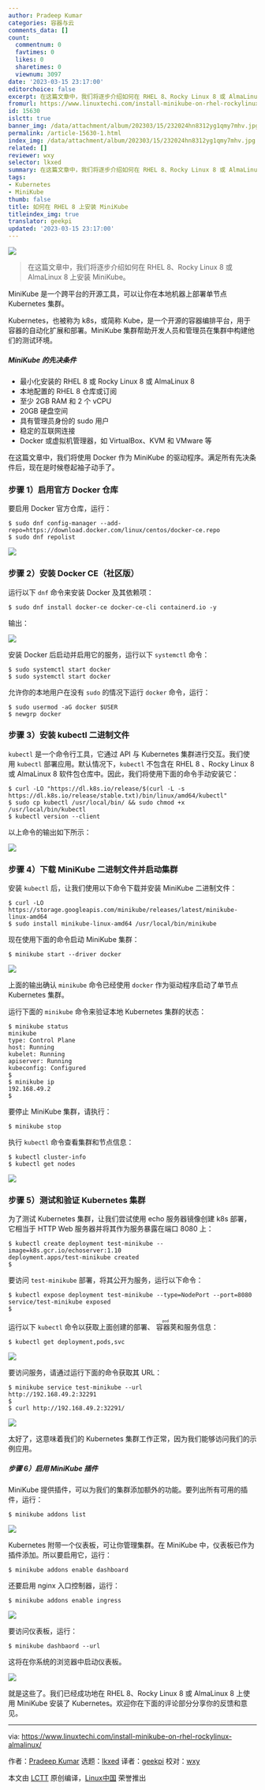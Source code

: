 ```yaml
---
author: Pradeep Kumar
categories: 容器与云
comments_data: []
count:
  commentnum: 0
  favtimes: 0
  likes: 0
  sharetimes: 0
  viewnum: 3097
date: '2023-03-15 23:17:00'
editorchoice: false
excerpt: 在这篇文章中，我们将逐步介绍如何在 RHEL 8、Rocky Linux 8 或 AlmaLinux 8 上安装 MiniKube。
fromurl: https://www.linuxtechi.com/install-minikube-on-rhel-rockylinux-almalinux/
id: 15630
islctt: true
banner_img: /data/attachment/album/202303/15/232024hn8312yg1qmy7mhv.jpg
permalink: /article-15630-1.html
index_img: /data/attachment/album/202303/15/232024hn8312yg1qmy7mhv.jpg.thumb.jpg
related: []
reviewer: wxy
selector: lkxed
summary: 在这篇文章中，我们将逐步介绍如何在 RHEL 8、Rocky Linux 8 或 AlmaLinux 8 上安装 MiniKube。
tags:
- Kubernetes
- MiniKube
thumb: false
title: 如何在 RHEL 8 上安装 MiniKube
titleindex_img: true
translator: geekpi
updated: '2023-03-15 23:17:00'
---
```


![](/data/attachment/album/202303/15/232024hn8312yg1qmy7mhv.jpg)



> 
> 在这篇文章中，我们将逐步介绍如何在 RHEL 8、Rocky Linux 8 或 AlmaLinux 8 上安装 MiniKube。
> 
> 
> 


MiniKube 是一个跨平台的开源工具，可以让你在本地机器上部署单节点 Kubernetes 集群。


Kubernetes，也被称为 k8s，或简称 Kube，是一个开源的容器编排平台，用于容器的自动化扩展和部署。MiniKube 集群帮助开发人员和管理员在集群中构建他们的测试环境。


##### MiniKube 的先决条件


* 最小化安装的 RHEL 8 或 Rocky Linux 8 或 AlmaLinux 8
* 本地配置的 RHEL 8 仓库或订阅
* 至少 2GB RAM 和 2 个 vCPU
* 20GB 硬盘空间
* 具有管理员身份的 sudo 用户
* 稳定的互联网连接
* Docker 或虚拟机管理器，如 VirtualBox、KVM 和 VMware 等


在这篇文章中，我们将使用 Docker 作为 MiniKube 的驱动程序。满足所有先决条件后，现在是时候卷起袖子动手了。


### 步骤 1）启用官方 Docker 仓库


要启用 Docker 官方仓库，运行：



```
$ sudo dnf config-manager --add-repo=https://download.docker.com/linux/centos/docker-ce.repo
$ sudo dnf repolist

```

![](/data/attachment/album/202303/15/232419vx2ll5i8x0tzsz0z.jpg)


### 步骤 2）安装 Docker CE（社区版）


运行以下 `dnf` 命令来安装 Docker 及其依赖项：



```
$ sudo dnf install docker-ce docker-ce-cli containerd.io -y

```

输出：


![](/data/attachment/album/202303/15/232430xmxvyml7ry3rahhr.jpg)


安装 Docker 后启动并启用它的服务，运行以下 `systemctl` 命令：



```
$ sudo systemctl start docker
$ sudo systemctl start docker

```

允许你的本地用户在没有 `sudo` 的情况下运行 `docker` 命令，运行：



```
$ sudo usermod -aG docker $USER
$ newgrp docker

```

### 步骤 3）安装 kubectl 二进制文件


`kubectl` 是一个命令行工具，它通过 API 与 Kubernetes 集群进行交互。我们使用 `kubectl` 部署应用。默认情况下，`kubectl` 不包含在 RHEL 8 、Rocky Linux 8 或 AlmaLinux 8 软件包仓库中。因此，我们将使用下面的命令手动安装它：



```
$ curl -LO "https://dl.k8s.io/release/$(curl -L -s https://dl.k8s.io/release/stable.txt)/bin/linux/amd64/kubectl"
$ sudo cp kubectl /usr/local/bin/ && sudo chmod +x /usr/local/bin/kubectl
$ kubectl version --client

```

以上命令的输出如下所示：


![](/data/attachment/album/202303/15/232447ea862rhda129289s.jpg)


### 步骤 4）下载 MiniKube 二进制文件并启动集群


安装 `kubectl` 后，让我们使用以下命令下载并安装 MiniKube 二进制文件：



```
$ curl -LO https://storage.googleapis.com/minikube/releases/latest/minikube-linux-amd64
$ sudo install minikube-linux-amd64 /usr/local/bin/minikube

```

现在使用下面的命令启动 MiniKube 集群：



```
$ minikube start --driver docker

```

![](/data/attachment/album/202303/15/232457sc1x1ec2h7uxx21s.jpg)


上面的输出确认 `minikube` 命令已经使用 `docker` 作为驱动程序启动了单节点 Kubernetes 集群。


运行下面的 `minikube` 命令来验证本地 Kubernetes 集群的状态：



```
$ minikube status
minikube
type: Control Plane
host: Running
kubelet: Running
apiserver: Running
kubeconfig: Configured
$
$ minikube ip
192.168.49.2
$

```

要停止 MiniKube 集群，请执行：



```
$ minikube stop

```

执行 `kubectl` 命令查看集群和节点信息：



```
$ kubectl cluster-info
$ kubectl get nodes

```

![](/data/attachment/album/202303/15/232510gqn80cn1tzn0cqd8.jpg)


### 步骤 5）测试和验证 Kubernetes 集群


为了测试 Kubernetes 集群，让我们尝试使用 echo 服务器镜像创建 k8s 部署，它相当于 HTTP Web 服务器并将其作为服务暴露在端口 8080 上：



```
$ kubectl create deployment test-minikube --image=k8s.gcr.io/echoserver:1.10
deployment.apps/test-minikube created
$

```

要访问 `test-minikube` 部署，将其公开为服务，运行以下命令：



```
$ kubectl expose deployment test-minikube --type=NodePort --port=8080
service/test-minikube exposed
$

```

运行以下 `kubectl` 命令以获取上面创建的部署、<ruby> 容器荚 <rt>  pod </rt></ruby> 和服务信息：



```
$ kubectl get deployment,pods,svc

```

![](/data/attachment/album/202303/15/232522uajvjj1d99i9iz40.jpg)


要访问服务，请通过运行下面的命令获取其 URL：



```
$ minikube service test-minikube --url
http://192.168.49.2:32291
$
$ curl http://192.168.49.2:32291/

```

![](/data/attachment/album/202303/15/232538eyydhncl9d2dlzow.jpg)


太好了，这意味着我们的 Kubernetes 集群工作正常，因为我们能够访问我们的示例应用。


##### 步骤 6）启用 MiniKube 插件


MiniKube 提供插件，可以为我们的集群添加额外的功能。要列出所有可用的插件，运行：



```
$ minikube addons list

```

![](/data/attachment/album/202303/15/232548p7vehvrn0nbrr1cq.jpg)


Kubernetes 附带一个仪表板，可让你管理集群。在 MiniKube 中，仪表板已作为插件添加。所以要启用它，运行：



```
$ minikube addons enable dashboard

```

还要启用 nginx 入口控制器，运行：



```
$ minikube addons enable ingress

```

![](/data/attachment/album/202303/15/232557nkekrbbi91pdqffb.jpg)


要访问仪表板，运行：



```
$ minikube dashbaord --url

```

这将在你系统的浏览器中启动仪表板。


![](/data/attachment/album/202303/15/232038x2a3y94vmmm4j82m.png)


就是这些了。我们已经成功地在 RHEL 8、Rocky Linux 8 或 AlmaLinux 8 上使用 MiniKube 安装了 Kubernetes。欢迎你在下面的评论部分分享你的反馈和意见。




---


via: <https://www.linuxtechi.com/install-minikube-on-rhel-rockylinux-almalinux/>


作者：[Pradeep Kumar](https://www.linuxtechi.com/author/pradeep/) 选题：[lkxed](https://github.com/lkxed/) 译者：[geekpi](https://github.com/geekpi) 校对：[wxy](https://github.com/wxy)


本文由 [LCTT](https://github.com/LCTT/TranslateProject) 原创编译，[Linux中国](https://linux.cn/) 荣誉推出